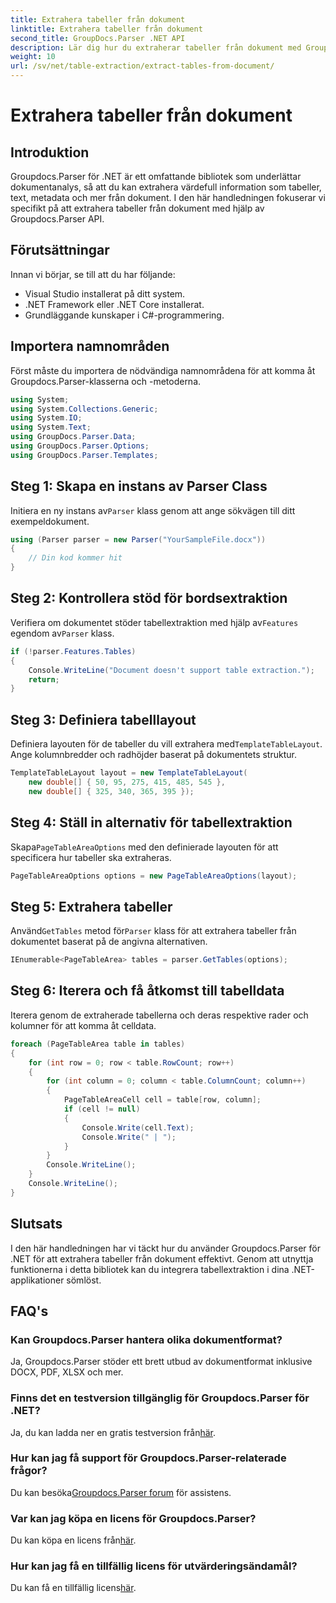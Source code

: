 ```yaml
---
title: Extrahera tabeller från dokument
linktitle: Extrahera tabeller från dokument
second_title: GroupDocs.Parser .NET API
description: Lär dig hur du extraherar tabeller från dokument med Groupdocs.Parser för .NET. Följ med för en detaljerad guide om hur du integrerar den här funktionen.
weight: 10
url: /sv/net/table-extraction/extract-tables-from-document/
---
```


# Extrahera tabeller från dokument

## Introduktion
Groupdocs.Parser för .NET är ett omfattande bibliotek som underlättar dokumentanalys, så att du kan extrahera värdefull information som tabeller, text, metadata och mer från dokument. I den här handledningen fokuserar vi specifikt på att extrahera tabeller från dokument med hjälp av Groupdocs.Parser API.
## Förutsättningar
Innan vi börjar, se till att du har följande:
- Visual Studio installerat på ditt system.
- .NET Framework eller .NET Core installerat.
- Grundläggande kunskaper i C#-programmering.

## Importera namnområden
Först måste du importera de nödvändiga namnområdena för att komma åt Groupdocs.Parser-klasserna och -metoderna.
```csharp
using System;
using System.Collections.Generic;
using System.IO;
using System.Text;
using GroupDocs.Parser.Data;
using GroupDocs.Parser.Options;
using GroupDocs.Parser.Templates;
```
## Steg 1: Skapa en instans av Parser Class
 Initiera en ny instans av`Parser` klass genom att ange sökvägen till ditt exempeldokument.
```csharp
using (Parser parser = new Parser("YourSampleFile.docx"))
{
    // Din kod kommer hit
}
```
## Steg 2: Kontrollera stöd för bordsextraktion
 Verifiera om dokumentet stöder tabellextraktion med hjälp av`Features` egendom av`Parser` klass.
```csharp
if (!parser.Features.Tables)
{
    Console.WriteLine("Document doesn't support table extraction.");
    return;
}
```
## Steg 3: Definiera tabelllayout
Definiera layouten för de tabeller du vill extrahera med`TemplateTableLayout`. Ange kolumnbredder och radhöjder baserat på dokumentets struktur.
```csharp
TemplateTableLayout layout = new TemplateTableLayout(
    new double[] { 50, 95, 275, 415, 485, 545 },
    new double[] { 325, 340, 365, 395 });
```
## Steg 4: Ställ in alternativ för tabellextraktion
 Skapa`PageTableAreaOptions` med den definierade layouten för att specificera hur tabeller ska extraheras.
```csharp
PageTableAreaOptions options = new PageTableAreaOptions(layout);
```
## Steg 5: Extrahera tabeller
 Använd`GetTables` metod för`Parser` klass för att extrahera tabeller från dokumentet baserat på de angivna alternativen.
```csharp
IEnumerable<PageTableArea> tables = parser.GetTables(options);
```
## Steg 6: Iterera och få åtkomst till tabelldata
Iterera genom de extraherade tabellerna och deras respektive rader och kolumner för att komma åt celldata.
```csharp
foreach (PageTableArea table in tables)
{
    for (int row = 0; row < table.RowCount; row++)
    {
        for (int column = 0; column < table.ColumnCount; column++)
        {
            PageTableAreaCell cell = table[row, column];
            if (cell != null)
            {
                Console.Write(cell.Text);
                Console.Write(" | ");
            }
        }
        Console.WriteLine();
    }
    Console.WriteLine();
}
```
## Slutsats
I den här handledningen har vi täckt hur du använder Groupdocs.Parser för .NET för att extrahera tabeller från dokument effektivt. Genom att utnyttja funktionerna i detta bibliotek kan du integrera tabellextraktion i dina .NET-applikationer sömlöst.

## FAQ's
### Kan Groupdocs.Parser hantera olika dokumentformat?
Ja, Groupdocs.Parser stöder ett brett utbud av dokumentformat inklusive DOCX, PDF, XLSX och mer.
### Finns det en testversion tillgänglig för Groupdocs.Parser för .NET?
 Ja, du kan ladda ner en gratis testversion från[här](https://releases.groupdocs.com/).
### Hur kan jag få support för Groupdocs.Parser-relaterade frågor?
 Du kan besöka[Groupdocs.Parser forum](https://forum.groupdocs.com/c/parser/17) för assistens.
### Var kan jag köpa en licens för Groupdocs.Parser?
 Du kan köpa en licens från[här](https://purchase.groupdocs.com/buy).
### Hur kan jag få en tillfällig licens för utvärderingsändamål?
 Du kan få en tillfällig licens[här](https://purchase.groupdocs.com/temporary-license/).